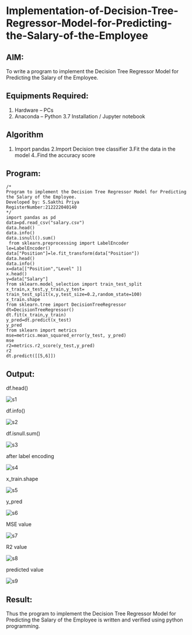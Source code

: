 # Implementation-of-Decision-Tree-Regressor-Model-for-Predicting-the-Salary-of-the-Employee

## AIM:
To write a program to implement the Decision Tree Regressor Model for Predicting the Salary of the Employee.

## Equipments Required:
1. Hardware – PCs
2. Anaconda – Python 3.7 Installation / Jupyter notebook

## Algorithm
1. Import pandas
2.Import Decision tree classifier 
3.Fit the data in the model 
4..Find the accuracy score 

## Program:
```
/*
Program to implement the Decision Tree Regressor Model for Predicting the Salary of the Employee.
Developed by: S.Sakthi Priya
RegisterNumber:212222040140  
*/
import pandas as pd
data=pd.read_csv("salary.csv")
data.head()
data.info()
data.isnull().sum()
 from sklearn.preprocessing import LabelEncoder
le=LabelEncoder()
data["Position"]=le.fit_transform(data["Position"])
data.head()
data.info()
x=data[["Position","Level" ]]
x.head()
y=data["Salary"]
from sklearn.model_selection import train_test_split
x_train,x_test,y_train,y_test= train_test_split(x,y,test_size=0.2,random_state=100)
x_train.shape
from sklearn.tree import DecisionTreeRegressor
dt=DecisionTreeRegressor()
dt.fit(x_train,y_train)
y_pred=dt.predict(x_test)
y_pred
from sklearn import metrics
mse=metrics.mean_squared_error(y_test, y_pred)
mse
r2=metrics.r2_score(y_test,y_pred)
r2
dt.predict([[5,6]])
```

## Output:
df.head()

![s1](https://github.com/SAKTHIPRIYASATHISH/Implementation-of-Decision-Tree-Regressor-Model-for-Predicting-the-Salary-of-the-Employee/assets/119104282/0bd4bea3-1dc9-4563-9302-00015d091b9b)


df.info()

![s2](https://github.com/SAKTHIPRIYASATHISH/Implementation-of-Decision-Tree-Regressor-Model-for-Predicting-the-Salary-of-the-Employee/assets/119104282/2f2249e0-1883-40a9-aa64-00ec229c9f25)


df.isnull.sum()

![s3](https://github.com/SAKTHIPRIYASATHISH/Implementation-of-Decision-Tree-Regressor-Model-for-Predicting-the-Salary-of-the-Employee/assets/119104282/67f9a1ae-910f-402e-b050-a5c71318231e)

after label encoding



![s4](https://github.com/SAKTHIPRIYASATHISH/Implementation-of-Decision-Tree-Regressor-Model-for-Predicting-the-Salary-of-the-Employee/assets/119104282/8307107d-331c-421f-a917-7c2c3b83a16e)

x_train.shape


![s5](https://github.com/SAKTHIPRIYASATHISH/Implementation-of-Decision-Tree-Regressor-Model-for-Predicting-the-Salary-of-the-Employee/assets/119104282/20c86191-7d1d-48ce-9b9f-b32701cb4094)

y_pred


![s6](https://github.com/SAKTHIPRIYASATHISH/Implementation-of-Decision-Tree-Regressor-Model-for-Predicting-the-Salary-of-the-Employee/assets/119104282/46fdaed5-18ae-4cfa-b55a-9c3293d049e7)


MSE value


![s7](https://github.com/SAKTHIPRIYASATHISH/Implementation-of-Decision-Tree-Regressor-Model-for-Predicting-the-Salary-of-the-Employee/assets/119104282/26055e58-ffdb-4e3b-996e-d82f20efb63e)


R2 value


![s8](https://github.com/SAKTHIPRIYASATHISH/Implementation-of-Decision-Tree-Regressor-Model-for-Predicting-the-Salary-of-the-Employee/assets/119104282/5ffa5945-a9ac-4641-8b9b-6d3ead97cb7e)


predicted value


![s9](https://github.com/SAKTHIPRIYASATHISH/Implementation-of-Decision-Tree-Regressor-Model-for-Predicting-the-Salary-of-the-Employee/assets/119104282/f7915907-d9ce-4d70-8975-a5f7ece14019)











## Result:
Thus the program to implement the Decision Tree Regressor Model for Predicting the Salary of the Employee is written and verified using python programming.
